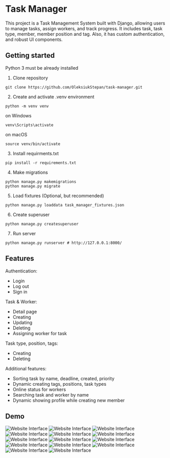 # Task Manager

This project is a Task Management System built with Django, allowing users to manage tasks, assign workers, and track progress. 
It includes task, task type, member, member position and tag.
Also, it has custom authentication, and robust UI components.


## Getting started

Python 3 must be already installed

1. Clone repository

```shell
git clone https://github.com/OleksiukStepan/task-manager.git
```

2. Create and activate .venv environment

```shell
python -m venv venv
```
on Windows
```shell
venv\Scripts\activate
```
on macOS
```shell
source venv/bin/activate
```

3. Install requirments.txt 

```shell
pip install -r requirements.txt
```

4. Make migrations

```shell
python manage.py makemigrations
python manage.py migrate
```

5. Load fixtures (Optional, but recommended)

```shell
python manage.py loaddata task_manager_fixtures.json
```

6. Create superuser

```shell
python manage.py createsuperuser
```

7. Run server

```shell
python manage.py runserver # http://127.0.0.1:8000/
```


## Features

Authentication:
* Login
* Log out
* Sign in

Task & Worker:
* Detail page
* Creating
* Updating
* Deleting
* Assigning worker for task

Task type, position, tags:
* Creating
* Deleting

Additional features:
* Sorting task by name, deadline, created, priority
* Dynamic creating tags, positions, task types
* Online status for workers
* Searching task and worker by name
* Dynamic showing profile while creating new member

## Demo

![Website Interface](apps/static/assets/img/demo/LogIn.png)
![Website Interface](apps/static/assets/img/demo/SignIn.png)
![Website Interface](apps/static/assets/img/demo/home1.png)
![Website Interface](apps/static/assets/img/demo/home2.png)
![Website Interface](apps/static/assets/img/demo/AllTasks.png)
![Website Interface](apps/static/assets/img/demo/TaskDetail.png)
![Website Interface](apps/static/assets/img/demo/TaskCreate.png)
![Website Interface](apps/static/assets/img/demo/TaskUpdate.png)
![Website Interface](apps/static/assets/img/demo/TaskDelete.png)
![Website Interface](apps/static/assets/img/demo/AllMembers.png)
![Website Interface](apps/static/assets/img/demo/MemberDetail.png)
![Website Interface](apps/static/assets/img/demo/MemberCreate.png)
![Website Interface](apps/static/assets/img/demo/MemberUpdate.png)
![Website Interface](apps/static/assets/img/demo/AddTag.png)

